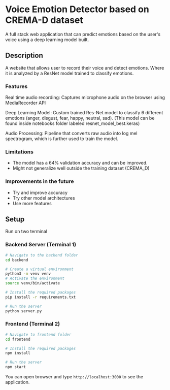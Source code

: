 # Voice Emotion Detector based on CREMA-D dataset

A full stack web application that can predict emotions based on the user's voice using a deep learning model built.


## Description
A website that allows user to record their voice and detect emotions. Where it is analyzed by a ResNet model trained to classify emotions.

### Features
Real time audio recording: Captures microphone audio on the browser using MediaRecorder API

Deep Learning Model: Custom trained Res-Net model to classify 6 different emotions (anger, disgust, fear, happy, neutral, sad). (This model can be found inside notebooks folder labeled resnet_model_best.keras)

Audio Processing: Pipeline that converts raw audio into log mel spectrogram, which is further used to train the model.



### Limitations
- The model has a 64% validation accuracy and can be improved. 
- Might not generalize well outside the training dataset (CREMA_D)

### Improvements in the future
- Try and improve accuracy 
- Try other model architectures 
- Use more features


## Setup
Run on two terminal


### Backend Server (Terminal 1)
```bash
# Navigate to the backend folder
cd backend

# Create a virtual environment
python3 -m venv venv
# Activate the environment
source venv/bin/activate

# Install the required packages
pip install -r requirements.txt

# Run the server
python server.py
```

### Frontend (Terminal 2)
```bash
# Navigate to frontend folder
cd frontend

# Install the required packages
npm install

# Run the server
npm start
```


You can open browser and type `http://localhost:3000` to see the application.
